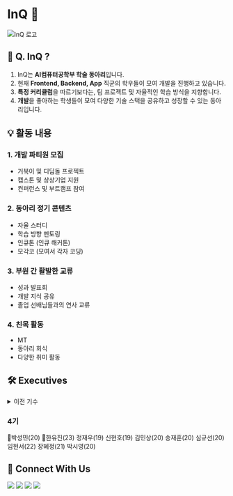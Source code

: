 # InQ 👋
![InQ 로고](https://github.com/user-attachments/assets/7fa4408c-5235-469f-9255-de22a20ef2f6)

## 🌟 Q. InQ ?

1. InQ는 **AI컴퓨터공학부 학술 동아리**입니다.
2. 현재 **Frontend, Backend, App** 직군의 학우들이 모여 개발을 진행하고 있습니다.
3. **특정 커리큘럼**을 따르기보다는, 팀 프로젝트 및 자율적인 학습 방식을 지향합니다.
4. **개발**을 좋아하는 학생들이 모여 다양한 기술 스택을 공유하고 성장할 수 있는 동아리입니다.

## 💡 활동 내용

### 1. 개발 파티원 모집
- 거북이 및 디딤돌 프로젝트
- 캡스톤 및 상상기업 지원
- 컨퍼런스 및 부트캠프 참여

### 2. 동아리 정기 콘텐츠
- 자율 스터디
- 학습 방향 멘토링
- 인큐톤 (인큐 해커톤)
- 모각코 (모여서 각자 코딩)

### 3. 부원 간 활발한 교류
- 성과 발표회
- 개발 지식 공유
- 졸업 선배님들과의 연사 교류

### 4. 친목 활동
- MT
- 동아리 회식
- 다양한 취미 활동

## 🛠️ Executives

<details>
<summary>이전 기수</summary>
<div markdown="1">

### 1기
👑유현진(17) 👑박민수(16) 송인봉(16) 김영기(17) 이우진(17) 한동현(17)

### 2기
👑최주현(18) 👑황현정(19) 남은찬(18) 유현진(17) 정재우(19) 신현호(19)

### 3기
👑정재우(19) 👑신현호(19) 최주현(18) 남은찬(18) 변해빈(18) 황현정(19) 이태용(19) 고은아(20) 한유진(23)

</div>
</details>

### 4기
👑박성민(20) 👑한유진(23) 정재우(19) 신현호(19) 김민상(20) 송재훈(20) 심규선(20) 임현서(22) 장혜정(21) 박시영(20)

## 📱 Connect With Us
<a href="https://www.instagram.com/inq_inq_inq"><img src="https://img.shields.io/badge/Instagram-E4405F?style=flat-square&logo=Instagram&logoColor=white"/></a>
<a href="https://open.kakao.com/o/gzQEbQSf"><img src="https://img.shields.io/badge/KakaoTalk-FFCD00?style=flat-square&logo=KakaoTalk&logoColor=black"/></a>
<a href="https://www.notion.so/inq-inq"><img src="https://img.shields.io/badge/Notion-000000?style=flat-square&logo=Notion&logoColor=white"/></a>
<a href="https://github.com/InQ-InQ-InQ-InQ-InQ"><img src="https://img.shields.io/badge/Github-181717?style=flat-square&logo=Github&logoColor=white"/></a>

